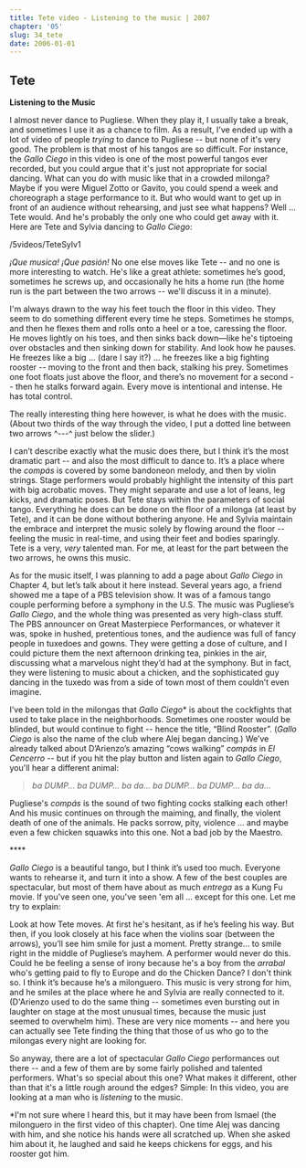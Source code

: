 ```yaml
---
title: Tete video - Listening to the music | 2007
chapter: '05'
slug: 34_tete
date: 2006-01-01
---
```


## Tete
**Listening to the Music**

I almost never dance to Pugliese. When they play it, I usually take a break, and sometimes I use it as a chance to film. As a result, I've ended up with a lot of video of people _trying_ to dance to Pugliese -- but none of it's very good. The problem is that most of his tangos are so difficult. For instance, the _Gallo Ciego_ in this video is one of the most powerful tangos ever recorded, but you could argue that it's just not appropriate for social dancing. What can you do with music like that in a crowded milonga? Maybe if you were Miguel Zotto or Gavito, you could spend a week and choreograph a stage performance to it. But who would want to get up in front of an audience without rehearsing, and just see what happens? Well ... Tete would. And he's probably the only one who could get away with it. Here are Tete and Sylvia dancing to _Gallo Ciego_:

/5videos/TeteSylv1

_¡Que musica! ¡Que pasión!_  No one else moves like Tete -- and no one is more interesting to watch. He's like a great athlete: sometimes he’s good, sometimes he screws up, and occasionally he hits a home run (the home run is the part between the two arrows -- we'll discuss it in a minute).

I'm always drawn to the way his feet touch the floor in this video. They seem to do something different every time he steps. Sometimes he stomps, and then he flexes them and rolls onto a heel or a toe, caressing the floor. He moves lightly on his toes, and then sinks back down—like he's tiptoeing over obstacles and then sinking down for stability. And look how he pauses. He freezes like a big ... (dare I say it?) ... he freezes like a big fighting rooster -- moving to the front and then back, stalking his prey. Sometimes one foot floats just above the floor, and there’s no movement for a second -- then he stalks forward again. Every move is intentional and intense. He has total control.

The really interesting thing here however, is what he does with the music. (About two thirds of the way through the video, I put a dotted line between two arrows  ^\---^  just below the slider.)

I can’t describe exactly what the music does there, but I think it’s the most dramatic part -- and also the most difficult to dance to. It’s a place where the _compás_ is covered by some bandoneon melody, and then by violin strings. Stage performers would probably highlight the intensity of this part with big acrobatic moves. They might separate and use a lot of leans, leg kicks, and dramatic poses. But Tete stays within the parameters of social tango. Everything he does can be done on the floor of a milonga (at least by Tete), and it can be done without bothering anyone. He and Sylvia maintain the embrace and interpret the music solely by flowing around the floor -- feeling the music in real-time, and using their feet and bodies sparingly. Tete is a very, _very_ talented man. For me, at least for the part between the two arrows, he owns this music.

As for the music itself, I was planning to add a page about _Gallo Ciego_ in Chapter 4, but let’s talk about it here instead. Several years ago, a friend showed me a tape of a PBS television show. It was of a famous tango couple performing before a symphony in the U.S. The music was Pugliese’s _Gallo Ciego_, and the whole thing was presented as very high-class stuff. The PBS announcer on Great Masterpiece Performances, or whatever it was, spoke in hushed, pretentious tones, and the audience was full of fancy people in tuxedoes and gowns. They were getting a dose of culture, and I could picture them the next afternoon drinking tea, pinkies in the air, discussing what a marvelous night they’d had at the symphony. But in fact, they were listening to music about a chicken, and the sophisticated guy dancing in the tuxedo was from a side of town most of them couldn’t even imagine.

I’ve been told in the milongas that _Gallo Ciego_\* is about the cockfights that used to take place in the neighborhoods.  Sometimes one rooster would be blinded, but would continue to fight -- hence the title, “Blind Rooster”. (_Gallo Ciego_ is also the name of the club where Alej began dancing.) We’ve already talked about D’Arienzo’s amazing “cows walking” _compás_ in _El Cencerro_ -- but if you hit the play button and listen again to _Gallo Ciego_, you'll hear a different animal:

> _ba DUMP... ba DUMP… ba da… ba DUMP… ba DUMP... ba da..._

Pugliese's _compás_ is the sound of two fighting cocks stalking each other! And his music continues on through the maiming, and finally, the violent death of one of the animals. He packs sorrow, pity, violence ... and maybe even a few chicken squawks into this one. Not a bad job by the Maestro.

\*\*\*\*

_Gallo Ciego_ is a beautiful tango, but I think it’s used too much. Everyone wants to rehearse it, and turn it into a show. A few of the best couples are spectacular, but most of them have about as much _entrega_ as a Kung Fu movie. If you've seen one, you've seen 'em all ... except for this one. Let me try to explain:

Look at how Tete moves. At first he's hesitant, as if he’s feeling his way. But then, if you look closely at his face when the violins soar (between the arrows), you’ll see him smile for just a moment. Pretty strange… to smile right in the middle of Pugliese’s mayhem. A performer would never do this. Could he be feeling a sense of irony because he's a boy from the _arrabal_ who's getting paid to fly to Europe and do the Chicken Dance? I don't think so. I think it’s because he’s a milonguero. This music is very strong for him, and he smiles at the place where he and Sylvia are really connected to it. (D'Arienzo used to do the same thing -- sometimes even bursting out in laughter on stage at the most unusual times, because the music just seemed to overwhelm him). These are very nice moments -- and here you can actually see Tete finding the thing that those of us who go to the milongas every night are looking for.

So anyway, there are a lot of spectacular _Gallo Ciego_ performances out there -- and a few of them are by some fairly polished and talented performers. What's so special about this one? What makes it different, other than that it's a little rough around the edges?  Simple:  In this video, you are looking at a man who is _listening_ to the music.

\*I'm not sure where I heard this, but it may have been from Ismael (the milonguero in the first video of this chapter). One time Alej was dancing with him, and she notice his hands were all scratched up. When she asked him about it, he laughed and said he keeps chickens for eggs, and his rooster got him.
